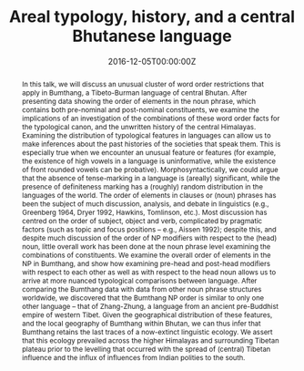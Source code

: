 ---
abstract: In this talk, we will discuss an unusual cluster of word order restrictions that apply in Bumthang, a Tibeto-Burman language of central Bhutan. After presenting data showing the order of elements in the noun phrase, which contains both pre-nominal and post-nominal constituents, we examine the implications of an investigation of the combinations of these word order facts for the typological canon, and the unwritten history of the central Himalayas.

  Examining the distribution of typological features in languages can allow us to make inferences about the past histories of the societies that speak them. This is especially true when we encounter an unusual feature or features (for example, the existence of high vowels in a language is uninformative, while the existence of front rounded vowels can be probative). Morphosyntactically, we could argue that the absence of tense-marking in a language is (areally) significant, while the presence of definiteness marking has a (roughly) random distribution in the languages of the world.
  
  The order of elements in clauses or (noun) phrases has been the subject of much discussion, analysis, and debate in linguistics (e.g., Greenberg 1964, Dryer 1992, Hawkins, Tomlinson, etc.). Most discussion has centred on the order of subject, object and verb, complicated by pragmatic factors (such as topic and focus positions – e.g., Aissen 1992); despite this, and despite much discussion of the order of NP modifiers with respect to the (head) noun, little overall work has been done at the noun phrase level examining the combinations of constituents. We examine the overall order of elements in the NP in Bumthang, and show how examining pre-head and post-head modifiers with respect to each other as well as with respect to the head noun allows us to arrive at more nuanced typological comparisons between language.
  
  After comparing the Bumthang data with data from other noun phrase structures worldwide, we discovered that the Bumthang NP order is similar to only one other language – that of Zhang-Zhung, a language from an ancient pre-Buddhist empire of western Tibet. Given the geographical distribution of these features, and the local geography of Bumthang within Bhutan, we can thus infer that Bumthang retains the last traces of a now-extinct linguistic ecology. We assert that this ecology prevailed across the higher Himalayas and surrounding Tibetan plateau prior to the levelling that occurred with the spread of (central) Tibetan influence and the influx of influences from Indian polities to the south.
authors:
- Mark Donohue
- admin
date: "2016-12-05T00:00:00Z"
#doi: ""
#featured: false
#image:
#  caption: 'Image credit: [**Unsplash**](https://unsplash.com/photos/s9CC2SKySJM)'
#  focal_point: ""
#  preview_only: false
#links:
#- name: Custom Link
#  url: http://example.org
#projects:
#- internal-project
publication: "46th Annual Meeting of the Australian Linguistics Society, Monash University"
publication_short: "ALS46"
publication_types:
- "8"
publishDate: "2016-12-06T00:00:00Z"
slides: example
summary: The unusual order of constituents in the Bumthang noun phrase helps us map the pre-history of the Himalaya.
tags:
- Bumthang
- Typology
- Trans-Himalayan
title: Areal typology, history, and a central Bhutanese language
#url_code: '#'
#url_dataset: '#'
#url_pdf: http://arxiv.org/pdf/1512.04133v1
#url_poster: '#'
#url_project: ""
url_slides: ""
#url_source: '#'
#url_video: '#'
---